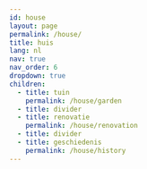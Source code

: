 ```yaml
---
id: house
layout: page
permalink: /house/
title: huis
lang: nl
nav: true
nav_order: 6
dropdown: true
children:
  - title: tuin
    permalink: /house/garden
  - title: divider
  - title: renovatie
    permalink: /house/renovation
  - title: divider
  - title: geschiedenis
    permalink: /house/history
---
```

